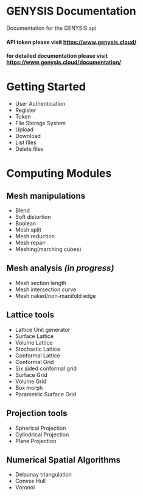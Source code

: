 
# GENYSIS Documentation
Documentation for the GENYSIS api

#### API token please visit https://www.genysis.cloud/
#### for detailed documentation please visit https://www.genysis.cloud/documentation/

# Getting Started
 - User Authentication
 - Register
 - Token
 - File Storage System
 - Upload
 - Download
 - List files
 - Delete files
# Computing Modules
## Mesh manipulations
 - Blend
 - Soft distortion
 - Boolean
 - Mesh split
 - Mesh reduction
 - Mesh repair
 - Meshing(marching cubes)
## Mesh analysis *(in progress)*
 - Mesh section length
 - Mesh intersection curve
 - Mesh naked/non-manifold edge
## Lattice tools
 - Lattice Unit generator 
 - Surface Lattice 
 - Volume Lattice 
 - Stochastic Lattice
 - Conformal Lattice
 - Conformal Grid
 - Six sided conformal grid 
 - Surface Grid
 - Volume Grid
 - Box morph
 - Parametric Surface Grid
## Projection tools
 - Spherical Projection
 - Cylindrical Projection 
 - Plane Projection 
## Numerical Spatial Algorithms
 - Delaunay triangulation 
 - Convex Hull 
 - Voronoi
